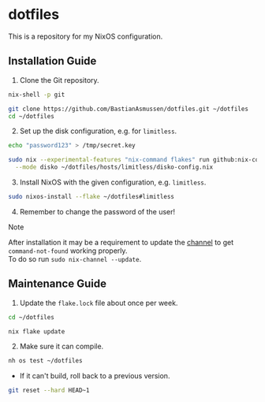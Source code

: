# dotfiles

This is a repository for my NixOS configuration.

## Installation Guide

1. Clone the Git repository.

```sh
nix-shell -p git

git clone https://github.com/BastianAsmussen/dotfiles.git ~/dotfiles
cd ~/dotfiles
```

2. Set up the disk configuration, e.g. for `limitless`.

```sh
echo "password123" > /tmp/secret.key

sudo nix --experimental-features "nix-command flakes" run github:nix-community/disko -- \
  --mode disko ~/dotfiles/hosts/limitless/disko-config.nix
```

3. Install NixOS with the given configuration, e.g. `limitless`.

```sh
sudo nixos-install --flake ~/dotfiles#limitless
```

4. Remember to change the password of the user!

> [!NOTE]
> After installation it may be a requirement to update the [channel](https://nixos.wiki/wiki/Nix_channels) to get `command-not-found` working properly.  
> To do so run `sudo nix-channel --update`.

## Maintenance Guide

1. Update the `flake.lock` file about once per week.

```sh
cd ~/dotfiles

nix flake update
```

2. Make sure it can compile.

```sh
nh os test ~/dotfiles
```

- If it can't build, roll back to a previous version.

```sh
git reset --hard HEAD~1
```

